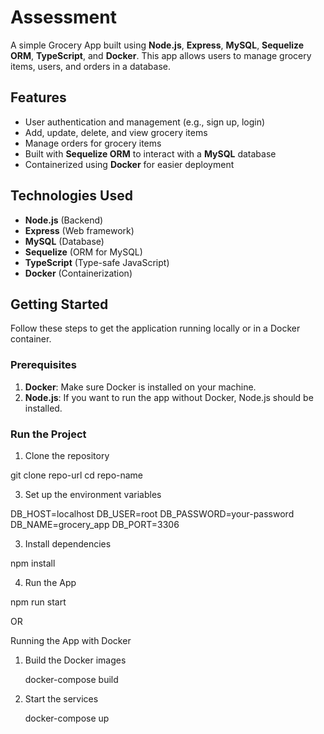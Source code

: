 # Assessment

A simple Grocery App built using **Node.js**, **Express**, **MySQL**, **Sequelize ORM**, **TypeScript**, and **Docker**. This app allows users to manage grocery items, users, and orders in a database.

## Features

- User authentication and management (e.g., sign up, login)
- Add, update, delete, and view grocery items
- Manage orders for grocery items
- Built with **Sequelize ORM** to interact with a **MySQL** database
- Containerized using **Docker** for easier deployment

## Technologies Used

- **Node.js** (Backend)
- **Express** (Web framework)
- **MySQL** (Database)
- **Sequelize** (ORM for MySQL)
- **TypeScript** (Type-safe JavaScript)
- **Docker** (Containerization)

## Getting Started

Follow these steps to get the application running locally or in a Docker container.

### Prerequisites

1. **Docker**: Make sure Docker is installed on your machine.
2. **Node.js**: If you want to run the app without Docker, Node.js should be installed.

### Run the Project

1. Clone the repository
   
git clone repo-url
cd repo-name

3. Set up the environment variables

DB_HOST=localhost
DB_USER=root
DB_PASSWORD=your-password
DB_NAME=grocery_app
DB_PORT=3306

3. Install dependencies

npm install

4. Run the App

npm run start

OR

Running the App with Docker

1. Build the Docker images
   
   docker-compose build

2. Start the services

   docker-compose up

